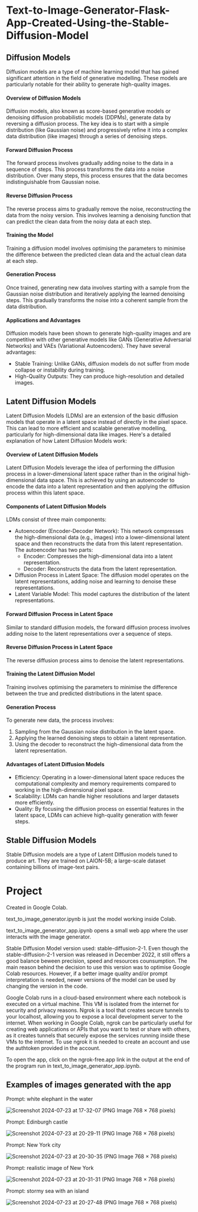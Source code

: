 # Text-to-Image-Generator-Flask-App-Created-Using-the-Stable-Diffusion-Model


<h2>Diffusion Models</h2>

Diffusion models are a type of machine learning model that has gained significant attention in the field of generative modelling. These models are particularly notable for their ability to generate high-quality images.

<h4>Overview of Diffusion Models</h4>

Diffusion models, also known as score-based generative models or denoising diffusion probabilistic models (DDPMs), generate data by reversing a diffusion process. The key idea is to start with a simple distribution (like Gaussian noise) and progressively refine it into a complex data distribution (like images) through a series of denoising steps.

<h4>Forward Diffusion Process</h4>

The forward process involves gradually adding noise to the data in a sequence of steps. This process transforms the data into a noise distribution. Over many steps, this process ensures that the data becomes indistinguishable from Gaussian noise.

<h4>Reverse Diffusion Process</h4>

The reverse process aims to gradually remove the noise, reconstructing the data from the noisy version. This involves learning a denoising function that can predict the clean data from the noisy data at each step. 

<h4>Training the Model</h4>

Training a diffusion model involves optimising the parameters to minimise the difference between the predicted clean data and the actual clean data at each step.

<h4>Generation Process</h4>

Once trained, generating new data involves starting with a sample from the Gaussian noise distribution and iteratively applying the learned denoising steps. This gradually transforms the noise into a coherent sample from the data distribution.

<h4>Applications and Advantages</h4>

Diffusion models have been shown to generate high-quality images and are competitive with other generative models like GANs (Generative Adversarial Networks) and VAEs (Variational Autoencoders). They have several advantages:
- Stable Training: Unlike GANs, diffusion models do not suffer from mode collapse or instability during training.
- High-Quality Outputs: They can produce high-resolution and detailed images.


<h2>Latent Diffusion Models</h2>

Latent Diffusion Models (LDMs) are an extension of the basic diffusion models that operate in a latent space instead of directly in the pixel space. This can lead to more efficient and scalable generative modelling, particularly for high-dimensional data like images. Here's a detailed explanation of how Latent Diffusion Models work:

<h4>Overview of Latent Diffusion Models</h4>

Latent Diffusion Models leverage the idea of performing the diffusion process in a lower-dimensional latent space rather than in the original high-dimensional data space. This is achieved by using an autoencoder to encode the data into a latent representation and then applying the diffusion process within this latent space.

<h4>Components of Latent Diffusion Models</h4>

LDMs consist of three main components:
- Autoencoder (Encoder-Decoder Network): This network compresses the high-dimensional data (e.g., images) into a lower-dimensional latent space and then reconstructs the data from this latent representation. The autoencoder has two parts: 
    - Encoder: Compresses the high-dimensional data  into a latent representation.
    - Decoder: Reconstructs the data from the latent representation.
- Diffusion Process in Latent Space: The diffusion model operates on the latent representations, adding noise and learning to denoise these representations.
- Latent Variable Model: This model captures the distribution of the latent representations.


<h4>Forward Diffusion Process in Latent Space</h4>

Similar to standard diffusion models, the forward diffusion process involves adding noise to the latent representations over a sequence of steps.

<h4>Reverse Diffusion Process in Latent Space</h4>

The reverse diffusion process aims to denoise the latent representations.

<h4>Training the Latent Diffusion Model</h4>

Training involves optimising the parameters to minimise the difference between the true and predicted distributions in the latent space.

<h4>Generation Process</h4>

To generate new data, the process involves:
1. Sampling from the Gaussian noise distribution in the latent space.
2. Applying the learned denoising steps to obtain a latent representation.
3. Using the decoder to reconstruct the high-dimensional data from the latent representation.

<h4>Advantages of Latent Diffusion Models</h4>

- Efficiency: Operating in a lower-dimensional latent space reduces the computational complexity and memory requirements compared to working in the high-dimensional pixel space.
- Scalability: LDMs can handle higher resolutions and larger datasets more efficiently.
- Quality: By focusing the diffusion process on essential features in the latent space, LDMs can achieve high-quality generation with fewer steps.


<h2>Stable Diffusion Models</h2>

Stable Diffusion models are a type of Latent DIffusion models tuned to produce art. They are trained on LAION-5B; a large-scale dataset containing billions of image-text pairs.



<h1>Project</h1>

Created in Google Colab.

text_to_image_generator.ipynb is just the model working inside Colab.

text_to_image_generator_app.ipynb opens a small web app where the user interacts with the image generator.

Stable Diffusion Model version used: stable-diffusion-2-1. Even though the stable-diffusion-2-1 version was released in December 2022, it still offers a good balance beween precision, speed and resources counsumption. The main reason behind the decision to use this version was to optimise Google Colab resources. However, if a better image quality and/or prompt interpretation is needed, newer versions of the model can be used by changing the version in the code.

Google Colab runs in a cloud-based environment where each notebook is executed on a virtual machine. This VM is isolated from the internet for security and privacy reasons. Ngrok is a tool that creates secure tunnels to your localhost, allowing you to expose a local development server to the internet. When working in Google Colab, ngrok can be particularly useful for creating web applications or APIs that you want to test or share with others, as it creates tunnels that securely expose the services running inside these VMs to the internet. To use ngrok it is needed to create an account and use the authtoken provided in the account.

To open the app, click on the ngrok-free.app link in the output at the end of the program run in text_to_image_generator_app.ipynb.

<h2>Examples of images generated with the app</h2>

Prompt: white elephant in the water

![Screenshot 2024-07-23 at 17-32-07 (PNG Image 768 × 768 pixels)](https://github.com/user-attachments/assets/572e0baf-6bc4-48bc-a000-4dbf1d83ace0)


Prompt: Edinburgh castle

![Screenshot 2024-07-23 at 20-29-11 (PNG Image 768 × 768 pixels)](https://github.com/user-attachments/assets/acfade24-ba58-4645-8122-de1b7d045adb)


Prompt: New York city

![Screenshot 2024-07-23 at 20-30-35 (PNG Image 768 × 768 pixels)](https://github.com/user-attachments/assets/ccfb679b-4f13-42f0-810a-8fe81c78bfd0)


Prompt: realistic image of New York

![Screenshot 2024-07-23 at 20-31-31 (PNG Image 768 × 768 pixels)](https://github.com/user-attachments/assets/a54cc6fa-6ec6-4617-b4b3-184fa05f1ebd)


Prompt: stormy sea with an island

![Screenshot 2024-07-23 at 20-27-48 (PNG Image 768 × 768 pixels)](https://github.com/user-attachments/assets/4b823948-03b8-4ef7-908b-5cca301924a7)



